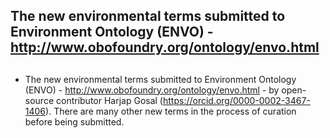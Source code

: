 ## The new environmental terms submitted to Environment Ontology (ENVO) - http://www.obofoundry.org/ontology/envo.html <h2>

* The new environmental terms submitted to Environment Ontology (ENVO) - http://www.obofoundry.org/ontology/envo.html - 
by open-source contributor Harjap Gosal (https://orcid.org/0000-0002-3467-1406).
There are many other new terms in the process of curation before being submitted.
